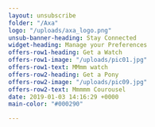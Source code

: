 ```yaml
---
layout: unsubscribe
folder: "/Axa"
logo: "/uploads/axa_logo.png"
unsub-banner-heading: Stay Connected
widget-heading: Manage your Preferences
offers-row1-heading: Get a Watch
offers-row1-image: "/uploads/pic01.jpg"
offers-row1-text: MMmm watch
offers-row2-heading: Get a Pony
offers-row2-image: "/uploads/pic09.jpg"
offers-row2-text: Mmmmm Courousel
date: 2019-01-03 14:16:29 +0000
main-color: "#000290"

---
```

